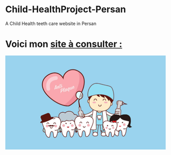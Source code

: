 # Child-HealthProject-Persan

A Child Health teeth care website in Persan


# Voici mon [site à consulter :](https://av-code80.github.io/Child-HealthProject-Persan/)

![](https://github.com/Av-code80/Child-HealthProject-Persan/blob/main/img/bg3.jpg)